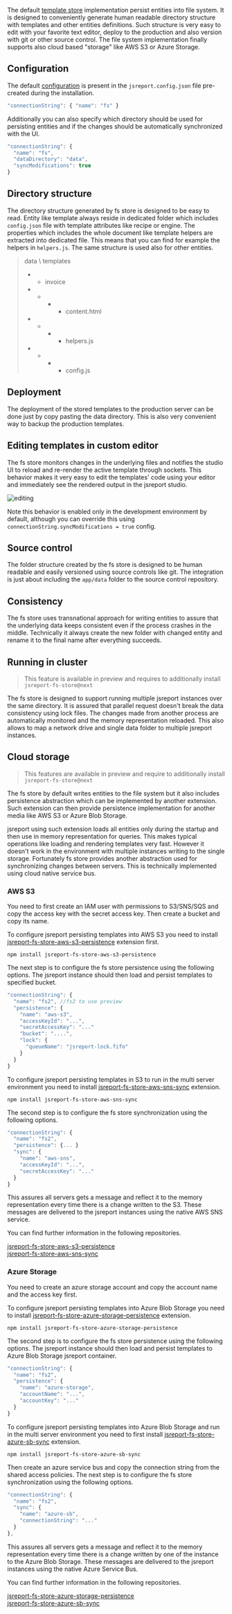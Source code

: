 The default [template store](/learn/template-stores) implementation persist entities into file system. It is designed to conveniently generate human readable directory structure with templates and other entities definitions. Such structure is very easy to edit with your favorite text editor, deploy to the production and also version with git or other source control. The file system implementation finally supports also cloud based "storage" like AWS S3 or Azure Storage.


## Configuration
The default [configuration](/learn/configuration) is present in the `jsreport.config.json` file pre-created during the installation.

```js
"connectionString": { "name": "fs" }
```

Additionally you can also specify which directory should be used for persisting entities and if the changes should be automatically synchronized with the UI.
```js
"connectionString": { 
  "name": "fs",
  "dataDirectory": "data",
  "syncModifications": true
}
```

## Directory structure

The directory structure generated by fs store is designed to be easy to read. Entity like template always reside in dedicated folder which includes `config.json` file with template attributes like recipe or engine. The properties which includes the whole document like template helpers are extracted into dedicated file. This means that you can find for example the helpers in `helpers.js`. The same structure is used also for other entities.

> data \ templates
> - - invoice
> - - - - content.html
> - - - - helpers.js
> - - - - config.js 

## Deployment
The deployment of the stored templates to the production server can be done just by copy pasting the data directory. This is also very convenient way to backup the production templates.


## Editing templates in custom editor
The fs store monitors changes in the underlying files and notifies the studio UI to reload and re-render the active template through sockets. This behavior makes it very easy to edit the templates' code using your editor and immediately see the rendered output in the jsreport studio.

![editing](https://jsreport.net/screenshots/fs-store-edit.gif)


Note this behavior is enabled only in the development environment by default, although you can override this using `connectionString.syncModifications = true` config.

## Source control
The folder structure created by the fs store is designed to be human readable and easily versioned using source controls like git. The integration is just about including the `app/data` folder to the source control repository. 

## Consistency
The fs store uses transnational approach for writing entities to assure that the underlying data keeps consistent even if the process crashes in the middle. Technically it always create the new folder with changed entity and rename it to the final name after everything succeeds.


## Running in cluster
> This feature is available in preview and requires to additionally install     
> `jsreport-fs-store@next`

The fs store is designed to support running multiple jsreport instances over the same directory. It is assured that parallel request doesn't break the data consistency using lock files. The changes made from another process are automatically monitored and the memory representation reloaded. This also allows to map a network drive and single data folder to multiple jsreport instances.

## Cloud storage
> This features are available in preview and require to additionally install     
> `jsreport-fs-store@next`


The fs store by default writes entities to the file system but it also includes persistence abstraction which can be implemented by another extension. Such extension can then provide persistence implementation for another media like AWS S3 or Azure Blob Storage.

jsreport using such extension loads all entities only during the startup and then use in memory representation for queries. This makes typical operations like loading and rendering templates very fast. However it doesn't work in the environment with multiple instances writing to the single storage. Fortunately fs store provides another abstraction used for synchronizing changes between servers. This is technically implemented using cloud native service bus.

### AWS S3

You need to first create an IAM user with permissions to S3/SNS/SQS and copy the access key with the secret access key. Then create a bucket and copy its name. 

To configure jsreport persisting templates into AWS S3 you need to install [jsreport-fs-store-aws-s3-persistence](https://github.com/jsreport/jsreport-fs-store-aws-s3-persistence) extension first.
```
npm install jsreport-fs-store-aws-s3-persistence
```

The next step is to configure the fs store persistence using the following options. The jsreport instance should then load and persist templates to specified bucket.

```js
"connectionString": { 
  "name": "fs2", //fs2 to use preview
  "persistence": {
    "name": "aws-s3",
    "accessKeyId": "...",
    "secretAccessKey": "..."
    "bucket": "....",
    "lock": {
      "queueName": "jsreport-lock.fifo"     
    }
  }
}
```

To configure jsreport persisting templates in S3 to run in the multi server environment you need to install [jsreport-fs-store-aws-sns-sync](https://github.com/jsreport/jsreport-fs-store-aws-sns-sync) extension. 

```
npm install jsreport-fs-store-aws-sns-sync
```

The second step is to configure the fs store synchronization using the following options. 

```js
"connectionString": { 
  "name": "fs2",
  "persistence": {... }
  "sync": {
    "name": "aws-sns",
    "accessKeyId": "...",
    "secretAccessKey": "..."   
  }
}
```

This assures all servers gets a message and reflect it to the memory representation every time there is a change written to the S3. These messages are delivered to the jsreport instances using the native AWS SNS service.

You can find further information in the following repositories.     

[jsreport-fs-store-aws-s3-persistence](https://github.com/jsreport/jsreport-fs-store-aws-s3-persistence)    
[jsreport-fs-store-aws-sns-sync](https://github.com/jsreport/jsreport-fs-store-aws-sns-sync)

### Azure Storage

You need to create an azure storage account and copy the account name and the access key first.

To configure jsreport persisting templates into Azure Blob Storage you need to install [jsreport-fs-store-azure-storage-persistence](https://github.com/jsreport/jsreport-fs-store-azure-storage-persistence) extension.
```
npm install jsreport-fs-store-azure-storage-persistence
```

The second step is to configure the fs store persistence using the following options. The jsreport instance should then load and persist templates to Azure Blob Storage jsreport container.

```js
"connectionString": { 
  "name": "fs2",
  "persistence": {
    "name": "azure-storage",
    "accountName": "...",
    "accountKey": "..."  
  }
}
```

To configure jsreport persisting templates into Azure Blob Storage and run in the multi server environment you need to first install [jsreport-fs-store-azure-sb-sync](https://github.com/jsreport/jsreport-fs-store-azure-sb-sync) extension. 


```
npm install jsreport-fs-store-azure-sb-sync
```

Then create an azure service bus and copy the connection string from the shared access policies. The next step is to configure the fs store synchronization using the following options. 

```js
"connectionString": { 
  "name": "fs2",
  "sync": {
    "name": "azure-sb",
    "connectionString": "..."    
  }
},	
```

This assures all servers gets a message and reflect it to the memory representation every time there is a change written by one of the instance to the Azure Blob Storage. These messages are delivered to the jsreport instances using the native Azure Service Bus.

You can find further information in the following repositories.     

[jsreport-fs-store-azure-storage-persistence](https://github.com/jsreport/jsreport-fs-store-azure-storage-persistence)    
[jsreport-fs-store-azure-sb-sync](https://github.com/jsreport/jsreport-fs-store-azure-sb-sync)